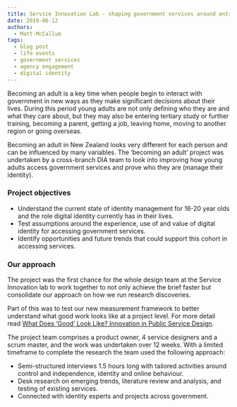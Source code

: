 ```yaml
---
title: Service Innovation Lab - shaping government services around entry to adulthood 
date: 2019-06-12
authors:
  - Matt-McCallum
tags:
  - blog post
  - life events
  - government services
  - agency engagement
  - digital identity
---
```


Becoming an adult is a key time when people begin to interact with government in new ways as they make significant decisions about their lives. During this period young adults are not only defining who they are and what they care about, but they may also be entering tertiary study or further training, becoming a parent, getting a job, leaving home, moving to another region or going overseas.

Becoming an adult in New Zealand looks very different for each person and can be influenced by many variables. The ‘becoming an adult’ project was undertaken by a cross-branch DIA team to look into improving how young adults access government services and prove who they are (manage their identity).

### Project objectives

- Understand the current state of identity management for 16-20 year olds and the role digital identity currently has in their lives.
- Test assumptions around the experience, use of and value of digital identity for accessing government services.
- Identify opportunities and future trends that could support this cohort in accessing services.

### Our approach

The project was the first chance for the whole design team at the Service Innovation lab  to work together to not only achieve the brief faster but consolidate our approach on how we run research discoveries.

Part of this was to test our new measurement framework to better understand what good work looks like at a project level. For more detail read [What Does ‘Good’ Look Like? Innovation in Public Service Design](https://www.digital.govt.nz/blog/what-does-good-look-like/).

The project team comprises a product owner, 4 service designers and a scrum master, and the work was undertaken over 12 weeks.
With a limited timeframe to complete the research the team used the following approach:
- Semi-structured interviews 1.5 hours long with tailored activities around control and independence, identity and online behaviour.
- Desk research on emerging trends, literature review and analysis, and testing of existing services.
- Connected with identity experts and projects across government.
